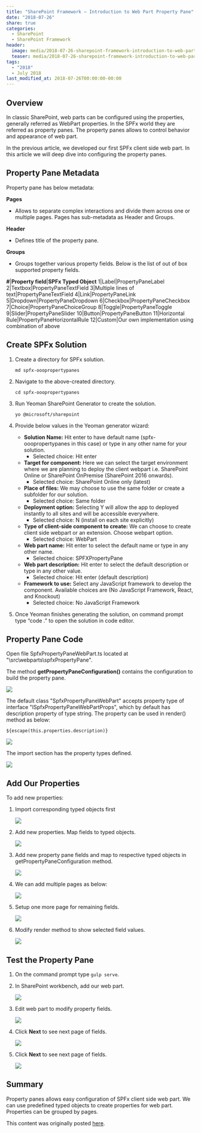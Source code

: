 ```yaml
---
title: "SharePoint Framework – Introduction to Web Part Property Pane"
date: "2018-07-26"
share: true
categories:
  - SharePoint
  - SharePoint Framework
header:
  image: media/2018-07-26-sharepoint-framework-introduction-to-web-part-property-pane/11.png
  teaser: media/2018-07-26-sharepoint-framework-introduction-to-web-part-property-pane/11.png
tags:
  - "2018"
  - July 2018
last_modified_at: 2018-07-26T00:00:00-00:00
---
```


## Overview

In classic SharePoint, web parts can be configured using the properties, generally referred as WebPart properties. In the SPFx world they are referred as property panes. The property panes allows to control behavior and appearance of web part.

In the previous article, we developed our first SPFx client side web part. In this article we will deep dive into configuring the property panes.


## Property Pane Metadata

Property pane has below metadata:

**Pages**

- Allows to separate complex interactions and divide them across one or multiple pages. Pages has sub-metadata as Header and Groups.

**Header**

- Defines title of the property pane.

**Groups**

- Groups together various property fields. Below is the list of out of box supported property fields.

**#**|**Property field**|**SPFx Typed Object**
1|Label|PropertyPaneLabel
2|Textbox|PropertyPaneTextField
3|Multiple lines of text|PropertyPaneTextField
4|Link|PropertyPaneLink
5|Dropdown|PropertyPaneDropdown
6|Checkbox|PropertyPaneCheckbox
7|Choice|PropertyPaneChoiceGroup
8|Toggle|PropertyPaneToggle
9|Slider|PropertyPaneSlider
10|Button|PropertyPaneButton
11|Horizontal Rule|PropertyPaneHorizontalRule
12|Custom|Our own implementation using combination of above


## Create SPFx Solution

1. Create a directory for SPFx solution.

    ```
    md spfx-ooopropertypanes
    ```

2. Navigate to the above-created directory.

    ```
    cd spfx-ooopropertypanes
    ```

3. Run Yeoman SharePoint Generator to create the solution.

    ```
    yo @microsoft/sharepoint
    ```

4. Provide below values in the Yeoman generator wizard:

    - **Solution Name:** Hit enter to have default name (spfx-ooopropertypanes in this case) or type in any other name for your solution.
        - Selected choice: Hit enter
    - **Target for component:** Here we can select the target environment where we are planning to deploy the client webpart i.e. SharePoint Online or SharePoint OnPremise (SharePoint 2016 onwards).
        - Selected choice: SharePoint Online only (latest)
    - **Place of files:** We may choose to use the same folder or create a subfolder for our solution.
        - Selected choice: Same folder
    - **Deployment option:** Selecting Y will allow the app to deployed instantly to all sites and will be accessible everywhere.
        - Selected choice: N (install on each site explicitly)
    - **Type of client-side component to create:** We can choose to create client side webpart or an extension. Choose webpart option.
        - Selected choice: WebPart
    - **Web part name:** Hit enter to select the default name or type in any other name.
        - Selected choice: SPFXPropertyPane
    - **Web part description:** Hit enter to select the default description or type in any other value.
        - Selected choice: Hit enter (default description)
    - **Framework to use:** Select any JavaScript framework to develop the component. Available choices are (No JavaScript Framework, React, and Knockout)
        - Selected choice: No JavaScript Framework

5. Once Yeoman finishes generating the solution, on command prompt type “code .” to open the solution in code editor.


## Property Pane Code

Open file SpfxPropertyPaneWebPart.ts located at "\src\webparts\spfxPropertyPane".

The method **getPropertyPaneConfiguration()** contains the configuration to build the property pane.

![](/media/2018-07-26-sharepoint-framework-introduction-to-web-part-property-pane/01.png)

The default class "SpfxPropertyPaneWebPart" accepts property type of interface "ISpfxPropertyPaneWebPartProps", which by default has description property of type string. The property can be used in render() method as below:

```
${escape(this.properties.description)}
```

![](/media/2018-07-26-sharepoint-framework-introduction-to-web-part-property-pane/02.png)

The import section has the property types defined.

![](/media/2018-07-26-sharepoint-framework-introduction-to-web-part-property-pane/03.png)


## Add Our Properties

To add new properties:

1. Import corresponding typed objects first

    ![](/media/2018-07-26-sharepoint-framework-introduction-to-web-part-property-pane/04.png)

2. Add new properties. Map fields to typed objects.

    ![](/media/2018-07-26-sharepoint-framework-introduction-to-web-part-property-pane/05.png)

3. Add new property pane fields and map to respective typed objects in getPropertyPaneConfiguration method.

    ![](/media/2018-07-26-sharepoint-framework-introduction-to-web-part-property-pane/06.png)

4. We can add multiple pages as below:

    ![](/media/2018-07-26-sharepoint-framework-introduction-to-web-part-property-pane/07.png)

5. Setup one more page for remaining fields.

    ![](/media/2018-07-26-sharepoint-framework-introduction-to-web-part-property-pane/08.png)

6. Modify render method to show selected field values.

    ![](/media/2018-07-26-sharepoint-framework-introduction-to-web-part-property-pane/09.png)


## Test the Property Pane

1. On the command prompt type ```gulp serve```.
2. In SharePoint workbench, add our web part.

    ![](/media/2018-07-26-sharepoint-framework-introduction-to-web-part-property-pane/10.png)

3. Edit web part to modify property fields.

    ![](/media/2018-07-26-sharepoint-framework-introduction-to-web-part-property-pane/10.png)

4. Click **Next** to see next page of fields.

    ![](/media/2018-07-26-sharepoint-framework-introduction-to-web-part-property-pane/10.png)

5. Click **Next** to see next page of fields.

    ![](/media/2018-07-26-sharepoint-framework-introduction-to-web-part-property-pane/11.png)


## Summary

Property panes allows easy configuration of SPFx client side web part. We can use predefined typed objects to create properties for web part. Properties can be grouped by pages.

This content was originally posted [here](https://www.c-sharpcorner.com/article/sharepoint-framework-introduction-to-web-part-property-pane/).
